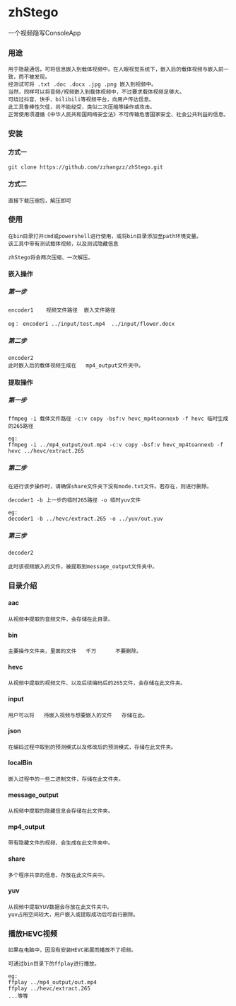 # zhStego
一个视频隐写ConsoleApp

### 用途

```
用于隐蔽通信，可将信息嵌入到载体视频中。在人眼视觉系统下，嵌入后的载体视频与嵌入前一致，而不被发现。
经测试可将 .txt .doc .docx .jpg .png 嵌入到视频中。
当然，同样可以将音频/视频嵌入到载体视频中，不过要求载体视频足够大。
可绕过抖音、快手、bilibili等视频平台，向用户传达信息。
此工具鲁棒性欠佳，尚不能经受，类似二次压缩等操作或攻击。
正常使用须遵循《中华人民共和国网络安全法》不可传输危害国家安全、社会公共利益的信息。
```

### 安装

#### 方式一

```
git clone https://github.com/zzhangzz/zhStego.git
```

#### 方式二

```
直接下载压缩包，解压即可
```

### 使用

```
在bin目录打开cmd或powershell进行使用，或将bin目录添加至path环境变量。
该工具中带有测试载体视频，以及测试隐藏信息

zhStego将会两次压缩、一次解压。
```

#### 嵌入操作

##### 第一步

```
encoder1	视频文件路径	嵌入文件路径

eg：	encoder1 ../input/test.mp4	../input/flower.docx
```

##### 第二步

```
encoder2
此时嵌入后的载体视频生成在	mp4_output文件夹中。
```

#### 提取操作

##### 第一步

```
ffmpeg -i 载体文件路径 -c:v copy -bsf:v hevc_mp4toannexb -f hevc 临时生成的265路径

eg:
ffmpeg -i ../mp4_output/out.mp4 -c:v copy -bsf:v hevc_mp4toannexb -f hevc ../hevc/extract.265
```

##### 第二步

```
在进行该步操作时，请确保share文件夹下没有mode.txt文件。若存在，则进行删除。

decoder1 -b 上一步的临时265路径	-o 临时yuv文件

eg:
decoder1 -b ../hevc/extract.265	-o ../yuv/out.yuv
```

##### 第三步

```
decoder2

此时该视频嵌入的文件，被提取到message_output文件夹中。
```

### 目录介绍

#### aac

```
从视频中提取的音频文件，会存储在此目录。
```

#### bin

```
主要操作文件夹，里面的文件	千万		不要删除。
```

#### hevc

```
从视频中提取的视频文件、以及后续编码后的265文件，会存储在此文件夹。
```

#### input

```
用户可以将	待嵌入视频与想要嵌入的文件	存储在此。
```

#### json

```
在编码过程中取到的预测模式以及修改后的预测模式，存储在此文件夹。
```

#### localBin

```
嵌入过程中的一些二进制文件，存储在此文件夹。
```

#### message_output

```
从视频中提取的隐藏信息会存储在此文件夹。
```

#### mp4_output

```
带有隐藏文件的视频，会生成在此文件夹中。
```

#### share

```
多个程序共享的信息，存放在此文件夹中。
```

#### yuv

```
从视频中提取YUV数据会存放在此文件夹中。
yuv占用空间较大，用户嵌入或提取成功后可自行删除。
```

### 播放HEVC视频

```
如果在电脑中，因没有安装HEVC拓展而播放不了视频。

可通过bin目录下的ffplay进行播放。

eg:
ffplay ../mp4_output/out.mp4
ffplay ../hevc/extract.265
...等等
```

